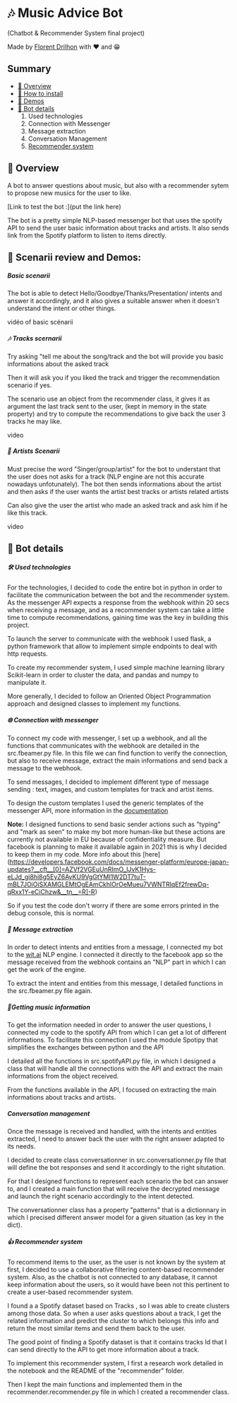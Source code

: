 # 🎶 Music Advice Bot

(Chatbot & Recommender System final project)

Made by [Florent Drilhon](https://github.com/florentdrilhon) with ❤ and 😁


## Summary

- [🎯 Overview](#-overview)
- [📝 How to install](#-how-to-install)
- [👀 Demos](#-scenarii-review-and-demos)
- [🤖 Bot details](#-project-details)
   1. Used technologies
   2. Connection with Messenger
   3. Message extraction
   4. Conversation Management
   5. [Recommender system](#-recommender-system)


## 🎯 Overview

A bot to answer questions about music, but also with a recommender sytem to propose new musics for the user to like.

[Link to test the bot :](put the link here) 

The bot is a pretty simple NLP-based messenger bot that uses the spotify API to send the user basic information about tracks and artists. It also sends link from the Spotify platform to listen to items directly.



## 👀 Scenarii review and Demos:




##### Basic scenarii

The bot is able to detect Hello/Goodbye/Thanks/Presentation/ intents and answer it accordingly, and it also gives a suitable answer when it doesn't understand the intent or other things. 

vidéo of basic scénarii

##### 🎶 Tracks scernarii

Try asking "tell me about the song/track <trackName> and the bot will provide you basic informations about the asked track

Then it will ask you if you liked the track and trigger the recommendation scenario if yes. 

The scenario use an object from the recommender class, it gives it as argument the last track sent to the user, (kept in memory in the state property) and try to compute the recommendations to give back the user 3 tracks he may like.

video


##### 🎤 Artists Scenarii

Must precise the word "Singer/group/artist" for the bot to understant that the user does not asks for a track (NLP engine are not this accurate nowadays unfotunately).
The bot then sends informations about the artist and then asks if the user wants the artist best tracks or artists related artists

Can also give the user the artist who made an asked track and ask him if he like this track.

video


## 🤖 Bot details


##### 🛠 Used technologies

For the technologies, I decided to code the entire bot in python in order to facilitate the communication between the bot and the recommender system. As the messenger API expects a response from the webhook within 20 secs when receiving a message, and as a recommender system can take a little time to compute recommendations, gaining time was the key in building this project.

To launch the server to communicate with the webhook I used flask, a python framework that allow to implement simple endpoints to deal with http requests.

To create my recommender system, I used simple machine learning library Scikit-learn in order to cluster the data, and pandas and numpy to manipulate it.

More generally, I decided to follow an Oriented Object Programmation approach and designed classes to implement my functions.

##### 🌐 Connection with messenger

To connect my code with messenger, I set up a webhook, and all the functions that communicates with the webhook are detailed in the src.fbeamer.py file. In this file we can find function to verify the connection, but also to receive message, extract the main informations and send back a message to the webhook.

To send messages, I decided to implement different type of message sending : text, images, and custom templates for track and artist items.

To design the custom templates I used the generic templates of the messenger API, more information in the [documentation](https://developers.facebook.com/docs/messenger-platform/send-messages/template/generic/)

**Note:** I designed functions to send basic sender actions such as "typing" and "mark as seen" to make my bot more human-like but these actions are currently not available in EU because of confidentiality measure. But facebook is planning to make it available again in 2021 this is why I decided to keep them in my code. More info about this [here] (https://developers.facebook.com/docs/messenger-platform/europe-japan-updates?__cft__[0]=AZVf2VGEuUnRImO_IJvK1Hys-eLJd_gi8hi8g5EyZ6AyKU9VgGtYMI1W2DT7tuT-mBL7JOiOiSXAMGLEMtOgEAmCkhlOrOeMueu7VWNTRlqEf2frewDq-qRxx1Y-eCiChzw&__tn__=R]-R)

So if you test the code don't worry if there are some errors printed in the debug console, this is normal.

##### 📩 Message extraction

In order to detect intents and entities from a message, I connected my bot to the [wit.ai](https://wit.ai/) NLP engine. I connected it directly to the facebook app so the message received from the webhook contains an "NLP" part in which I can get the work of the engine.

To extract the intent and entities from this message, I detailed functions in the src.fbeamer.py file again.


##### 🎸Getting music information

To get the information needed in order to answer the user questions, I connected my code to the spotify API from which I can get a lot of different informations. To facilitate this connection I used the module Spotipy that simplifies the exchanges between python and the API

I detailed all the functions in src.spotifyAPI.py file, in which I designed a class that will handle all the connections with the API and extract the main informations from the object received.

From the functions available in the API, I focused on extracting the main informations about tracks and artists.

##### Conversation management

Once the message is received and handled, with the intents and entities extracted, I need to answer back the user with the right answer adapted to its needs.

I decided to create class conversationner in src.conversationner.py file that will define the bot responses and send it accordingly to the right situtation.

For that I designed functions to represent each scenario the bot can answer to, and I created a main function that will receive the decrypted message and launch the right scenario accordingly to the intent detected.

The conversationner class has a property "patterns" that is a dictionnary in which I precised different answer model for a given situation (as key in the dict).


##### 👍 Recommender system 

To recommend items to the user, as the user is not known by the system at first, I decided to use a collaborative filtering content-based recommender system. Also, as the chatbot is not connected to any database, it cannot keep information about the users, so it would have been not this pertinent to create a user-based recommender system.

I found a a Spotify dataset based on Tracks , so I was able to create clusters among those data. So when a user asks questions about a track, I get the related information and predict the cluster to which belongs this info and return the most similar items and send them back to the user.

The good point of finding a Spotify dataset is that it contains tracks Id that I can send directly to the API to get more information about a track.

To implement this recommender system, I first a research work detailed in the notebook and the README of the "recommender" folder. 

Then I kept the main functions and implemented them in the recommender.recommender.py file in which I created a recommender class.



